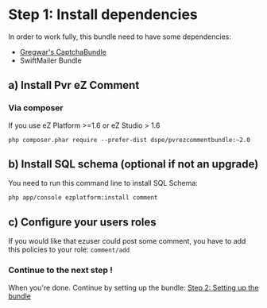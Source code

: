 # Step 1: Install dependencies

In order to work fully, this bundle need to have some dependencies:
* [Gregwar's CaptchaBundle](https://github.com/Gregwar/CaptchaBundle)
* SwiftMailer Bundle

## a) Install Pvr eZ Comment

### Via composer

If you use eZ Platform >=1.6 or eZ Studio > 1.6 
```
php composer.phar require --prefer-dist dspe/pvrezcommentbundle:~2.0
```

## b) Install SQL schema (optional if not an upgrade)

You need to run this command line to install SQL Schema:

```
php app/console ezplatform:install comment
```

## c) Configure your users roles

If you would like that ezuser could post some comment, you have to add this policies to your role: ```comment/add```


### Continue to the next step !

When you're done. Continue by setting up the bundle: [Step 2: Setting up the bundle](2-settings_up_the_bundle.md)

